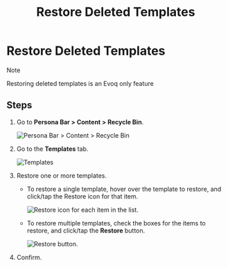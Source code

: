 ﻿---
uid: restore-deleted-templates
locale: en
title: Restore Deleted Templates
dnneditions: Evoq Content,Evoq Engage
dnnversion: 09.02.00
related-topics: create-template-based-on-page-pb-all,create-template-based-on-another-template-pb-all,edit-delete-template-pb-all,purge-deleted-templates
---

# Restore Deleted Templates

 > [!NOTE]
 > Restoring deleted templates is an Evoq only feature

## Steps

1.  Go to **Persona Bar \> Content \> Recycle Bin**.
    
    ![Persona Bar > Content > Recycle Bin](/images/scr-pbar-host-Content-E91.png)
    
2.  Go to the **Templates** tab.
    
    ![Templates](/images/scr-pbtabs-all-Content-RecycleBin-Templates-E91.png)
    
3.  Restore one or more templates.
    *   To restore a single template, hover over the template to restore, and click/tap the Restore icon for that item.
        
          
        
        ![Restore icon for each item in the list.](/images/scr-RecycleBin-Templates-Restore-icon-E91.png)
        
          
        
    *   To restore multiple templates, check the boxes for the items to restore, and click/tap the **Restore** button.
        
          
        
        ![Restore button.](/images/scr-RecycleBin-Templates-Select-Then-Restore-button-E91.png)
        
          
        
4.  Confirm.
